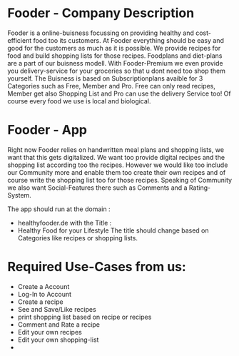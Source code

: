 # Fooder - Company Description

Fooder is a online-buisness focussing on providing healthy and cost-efficient food too its customers. 
At Fooder everything should be easy and good for the customers as much as it is possible. 
We provide recipes for food and build shopping lists for those recipes. 
Foodplans and diet-plans are a part of our buisness modell. With Fooder-Premium we 
even provide you delivery-service for your groceries so that u dont need too shop them yourself. 
The Buisness is based on Subscriptionplans avaible for 3 Categories such as Free, Member and Pro. 
Free can only read recipes, Member get also Shopping List and Pro can use the delivery Service too!
Of course every food we use is local and biological. 

# Fooder - App
 
Right now Fooder relies on handwritten meal plans and shopping lists, we want that this gets digitalized. 
We want too provide digital recipes and the shopping list according too the recipes. 
However we would like too include our Community more and enable them too create their own recipes and 
of course write the shopping list too for those recipes. 
Speaking of Community we also want Social-Features there such as Comments and a Rating-System. 

The app should run at the domain :
* healthyfooder.de
with the Title :
* Healthy Food for your Lifestyle
The title should change based on Categories like recipes or shopping lists.


# Required Use-Cases from us:

* Create a Account
* Log-In to Account
* Create a recipe
* See and Save/Like recipes
* print shopping list based on recipe or recipes
* Comment and Rate a recipe
* Edit your own recipes 
* Edit your own shopping-list
*  

